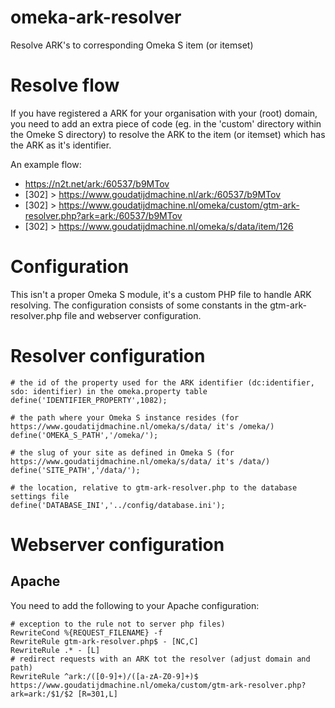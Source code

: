 # omeka-ark-resolver
Resolve ARK's to corresponding Omeka S item (or itemset)


# Resolve flow

If you have registered a ARK for your organisation with your (root) domain, you need to add an extra piece of code (eg. in the 'custom' directory within the Omeke S directory) to resolve the ARK to the item (or itemset) which has the ARK as it's identifier.

An example flow:
- https://n2t.net/ark:/60537/b9MTov 
- [302] > https://www.goudatijdmachine.nl/ark:/60537/b9MTov
- [302] > https://www.goudatijdmachine.nl/omeka/custom/gtm-ark-resolver.php?ark=ark:/60537/b9MTov
- [302] > https://www.goudatijdmachine.nl/omeka/s/data/item/126

# Configuration

This isn't a proper Omeka S module, it's a custom PHP file to handle ARK resolving. The configuration consists of some constants in the gtm-ark-resolver.php file and webserver configuration.

# Resolver configuration

```
# the id of the property used for the ARK identifier (dc:identifier, sdo: identifier) in the omeka.property table
define('IDENTIFIER_PROPERTY',1082);  

# the path where your Omeka S instance resides (for https://www.goudatijdmachine.nl/omeka/s/data/ it's /omeka/)
define('OMEKA_S_PATH','/omeka/');

# the slug of your site as defined in Omeka S (for https://www.goudatijdmachine.nl/omeka/s/data/ it's /data/)
define('SITE_PATH','/data/');

# the location, relative to gtm-ark-resolver.php to the database settings file
define('DATABASE_INI','../config/database.ini');
```

# Webserver configuration

## Apache

You need to add the following to your Apache configuration:
```
# exception to the rule not to server php files) 
RewriteCond %{REQUEST_FILENAME} -f
RewriteRule gtm-ark-resolver.php$ - [NC,C]
RewriteRule .* - [L]
# redirect requests with an ARK tot the resolver (adjust domain and path)
RewriteRule ^ark:/([0-9]+)/([a-zA-Z0-9]+)$ https://www.goudatijdmachine.nl/omeka/custom/gtm-ark-resolver.php?ark=ark:/$1/$2 [R=301,L]
```

